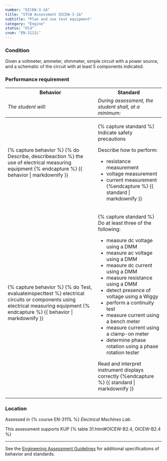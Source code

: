```yaml
---
number: "OICEW-3-1A"
title: "STCW Assessment OICEW-3-1A"
subtitle: "Plan and use test equipment"
category: "Engine"
status: "Old"
cnum: "EN-3111L"
---
```

### Condition

Given a voltmeter, ammeter, ohmmeter, simple circuit with a power source, and a schematic of the circuit with at least 5 components indicated.

### Performance requirement 

<table width='100%' class='Guidelines'>
 <thead>
 <tr>
     <th class='thirty'>Behavior</th>
     <th class='seventy'>Standard</th>
 </tr>
 <tr>
     <td><em>The student will:</em></td>
     <td><em>During assessment, the student shall, at a minimum:</em></td>
 </tr>
 </thead>
 <tbody>
 

<tr><td>

{% capture behavior %}
{% do Describe, describeaction %} the use of electrical measuring equipment
{% endcapture %}
{{ behavior | markdownify }}

</td><td>

{% capture standard %}
Indicate safety precautions

Describe how to perform:

  * resistance measurement
  * voltage measurement
  * current measurement
{%endcapture %}
{{ standard | markdownify }}

</td></tr>



<tr><td>

{% capture behavior %}
{% do Test, evaluateinspecttest %} electrical circuits or components using electrical measuring equipment
{% endcapture %}
{{ behavior | markdownify }}

</td><td>

{% capture standard %}
Do at least three of the following:

  * measure dc voltage using a DMM
  * measure ac voltage using a DMM
  * measure dc current using a DMM
  * measure resistance using a DMM
  * detect presence of voltage using a Wiggy
  * perform a continuity test
  * measure current using a bench meter
  * measure current using a clamp-on meter
  * determine phase rotation using a phase rotation tester

Read and interpret instrument displays correctly
{%endcapture %}
{{ standard | markdownify }}

</td></tr>



 </tbody>
 </table>

### Location

Assessed in  {% course  EN-3111L %}  *Electrical Machines Lab*.

This assessment supports KUP {% table 31.html#OICEW-B2.4, OICEW-B2.4 %}

***



See the [Engineering Assessment Guidelines](guidelines) for additional specifications of behavior and standards.